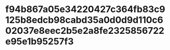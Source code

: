 # f94b867a05e34220427c364fb83c9125b8edcb98cabd35a0d0d9d110c602037e8eec2b5e2a8fe2325856722e95e1b95257f3